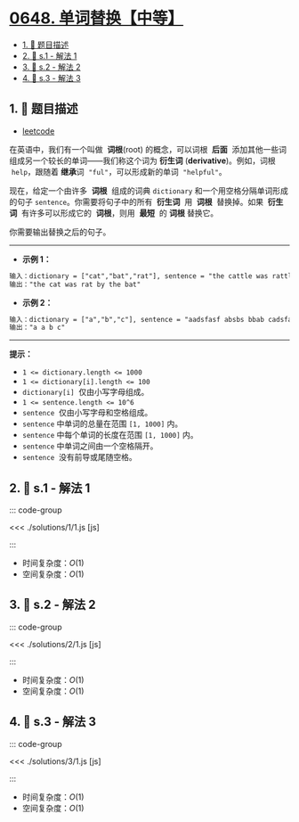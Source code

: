 # [0648. 单词替换【中等】](https://github.com/tnotesjs/TNotes.leetcode/tree/main/notes/0648.%20%E5%8D%95%E8%AF%8D%E6%9B%BF%E6%8D%A2%E3%80%90%E4%B8%AD%E7%AD%89%E3%80%91)

<!-- region:toc -->

- [1. 📝 题目描述](#1--题目描述)
- [2. 🎯 s.1 - 解法 1](#2--s1---解法-1)
- [3. 🎯 s.2 - 解法 2](#3--s2---解法-2)
- [4. 🎯 s.3 - 解法 3](#4--s3---解法-3)

<!-- endregion:toc -->

## 1. 📝 题目描述

- [leetcode](https://leetcode.cn/problems/replace-words/)

在英语中，我们有一个叫做  **词根**(root) 的概念，可以词根  **后面**  添加其他一些词组成另一个较长的单词——我们称这个词为 **衍生词** (**derivative**)。例如，词根  `help`，跟随着 **继承**词  `"ful"`，可以形成新的单词  `"helpful"`。

现在，给定一个由许多  **词根**  组成的词典 `dictionary` 和一个用空格分隔单词形成的句子 `sentence`。你需要将句子中的所有  **衍生词**  用  **词根**  替换掉。如果  **衍生词**  有许多可以形成它的  **词根**，则用  **最短**  的 **词根** 替换它。

你需要输出替换之后的句子。

---

- **示例 1：**

```txt
输入：dictionary = ["cat","bat","rat"], sentence = "the cattle was rattled by the battery"
输出："the cat was rat by the bat"
```

- **示例 2：**

```txt
输入：dictionary = ["a","b","c"], sentence = "aadsfasf absbs bbab cadsfafs"
输出："a a b c"
```

---

**提示：**

- `1 <= dictionary.length <= 1000`
- `1 <= dictionary[i].length <= 100`
- `dictionary[i]`  仅由小写字母组成。
- `1 <= sentence.length <= 10^6`
- `sentence`  仅由小写字母和空格组成。
- `sentence` 中单词的总量在范围 `[1, 1000]` 内。
- `sentence` 中每个单词的长度在范围 `[1, 1000]` 内。
- `sentence` 中单词之间由一个空格隔开。
- `sentence`  没有前导或尾随空格。

## 2. 🎯 s.1 - 解法 1

::: code-group

<<< ./solutions/1/1.js [js]

:::

- 时间复杂度：$O(1)$
- 空间复杂度：$O(1)$

## 3. 🎯 s.2 - 解法 2

::: code-group

<<< ./solutions/2/1.js [js]

:::

- 时间复杂度：$O(1)$
- 空间复杂度：$O(1)$

## 4. 🎯 s.3 - 解法 3

::: code-group

<<< ./solutions/3/1.js [js]

:::

- 时间复杂度：$O(1)$
- 空间复杂度：$O(1)$
